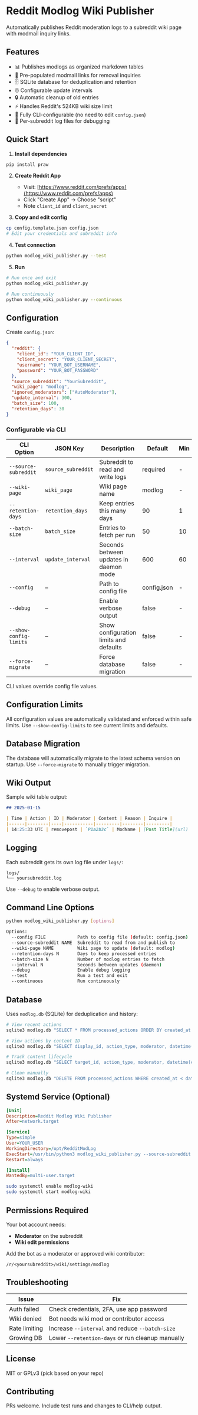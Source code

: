 # Reddit Modlog Wiki Publisher

Automatically publishes Reddit moderation logs to a subreddit wiki page with modmail inquiry links.

## Features

* 📊 Publishes modlogs as organized markdown tables
* 📧 Pre-populated modmail links for removal inquiries
* 🗄️ SQLite database for deduplication and retention
* ⏰ Configurable update intervals
* 🔒 Automatic cleanup of old entries
* ⚡ Handles Reddit's 524KB wiki size limit
* 🧩 Fully CLI-configurable (no need to edit `config.json`)
* 📁 Per-subreddit log files for debugging

## Quick Start

1. **Install dependencies**

```bash
pip install praw
```

2. **Create Reddit App**

   * Visit: [https://www.reddit.com/prefs/apps](https://www.reddit.com/prefs/apps)
   * Click "Create App" → Choose "script"
   * Note `client_id` and `client_secret`

3. **Copy and edit config**

```bash
cp config.template.json config.json
# Edit your credentials and subreddit info
```

4. **Test connection**

```bash
python modlog_wiki_publisher.py --test
```

5. **Run**

```bash
# Run once and exit
python modlog_wiki_publisher.py

# Run continuously
python modlog_wiki_publisher.py --continuous
```

## Configuration

Create `config.json`:

```json
{
  "reddit": {
    "client_id": "YOUR_CLIENT_ID",
    "client_secret": "YOUR_CLIENT_SECRET",
    "username": "YOUR_BOT_USERNAME",
    "password": "YOUR_BOT_PASSWORD"
  },
  "source_subreddit": "YourSubreddit",
  "wiki_page": "modlog",
  "ignored_moderators": ["AutoModerator"],
  "update_interval": 300,
  "batch_size": 100,
  "retention_days": 30
}
```

### Configurable via CLI

| CLI Option | JSON Key | Description | Default | Min | Max |
|------------|----------|-------------|---------|-----|-----|
| `--source-subreddit` | `source_subreddit` | Subreddit to read and write logs | required | - | - |
| `--wiki-page` | `wiki_page` | Wiki page name | modlog | - | - |
| `--retention-days` | `retention_days` | Keep entries this many days | 90 | 1 | 365 |
| `--batch-size` | `batch_size` | Entries to fetch per run | 50 | 10 | 500 |
| `--interval` | `update_interval` | Seconds between updates in daemon mode | 600 | 60 | 3600 |
| `--config` | – | Path to config file | config.json | - | - |
| `--debug` | – | Enable verbose output | false | - | - |
| `--show-config-limits` | – | Show configuration limits and defaults | false | - | - |
| `--force-migrate` | – | Force database migration | false | - | - |

CLI values override config file values.

## Configuration Limits

All configuration values are automatically validated and enforced within safe limits. Use `--show-config-limits` to see current limits and defaults.

## Database Migration

The database will automatically migrate to the latest schema version on startup. Use `--force-migrate` to manually trigger migration.

## Wiki Output

Sample wiki table output:

```markdown
## 2025-01-15

| Time | Action | ID | Moderator | Content | Reason | Inquire |
|------|--------|----|-----------|---------|--------|---------|
| 14:25:33 UTC | removepost | `P1a2b3c` | ModName | [Post Title](url) | spam | [Contact Mods](modmail_url) |
```

## Logging

Each subreddit gets its own log file under `logs/`:

```
logs/
└── yoursubreddit.log
```

Use `--debug` to enable verbose output.

## Command Line Options

```bash
python modlog_wiki_publisher.py [options]

Options:
  --config FILE            Path to config file (default: config.json)
  --source-subreddit NAME  Subreddit to read from and publish to
  --wiki-page NAME         Wiki page to update (default: modlog)
  --retention-days N       Days to keep processed entries
  --batch-size N           Number of modlog entries to fetch
  --interval N             Seconds between updates (daemon)
  --debug                  Enable debug logging
  --test                   Run a test and exit
  --continuous             Run continuously
```

## Database

Uses `modlog.db` (SQLite) for deduplication and history:

```bash
# View recent actions
sqlite3 modlog.db "SELECT * FROM processed_actions ORDER BY created_at DESC LIMIT 10;"

# View actions by content ID
sqlite3 modlog.db "SELECT display_id, action_type, moderator, datetime(created_at, 'unixepoch') FROM processed_actions WHERE display_id = 'P1a2b3c';"

# Track content lifecycle
sqlite3 modlog.db "SELECT target_id, action_type, moderator, datetime(created_at, 'unixepoch') FROM processed_actions WHERE target_id = '1a2b3c' ORDER BY created_at;"

# Clean manually
sqlite3 modlog.db "DELETE FROM processed_actions WHERE created_at < date('now', '-30 days');"
```

## Systemd Service (Optional)

```ini
[Unit]
Description=Reddit Modlog Wiki Publisher
After=network.target

[Service]
Type=simple
User=YOUR_USER
WorkingDirectory=/opt/RedditModLog
ExecStart=/usr/bin/python3 modlog_wiki_publisher.py --source-subreddit yoursubreddit --continuous
Restart=always

[Install]
WantedBy=multi-user.target
```

```bash
sudo systemctl enable modlog-wiki
sudo systemctl start modlog-wiki
```

## Permissions Required

Your bot account needs:

* **Moderator** on the subreddit
* **Wiki edit permissions**

Add the bot as a moderator or approved wiki contributor:

```
/r/<yoursubreddit>/wiki/settings/modlog
```

## Troubleshooting

| Issue         | Fix                                              |
| ------------- | ------------------------------------------------ |
| Auth failed   | Check credentials, 2FA, use app password         |
| Wiki denied   | Bot needs wiki mod or contributor access         |
| Rate limiting | Increase `--interval` and reduce `--batch-size`  |
| Growing DB    | Lower `--retention-days` or run cleanup manually |

## License

MIT or GPLv3 (pick based on your repo)

## Contributing

PRs welcome. Include test runs and changes to CLI/help output.
